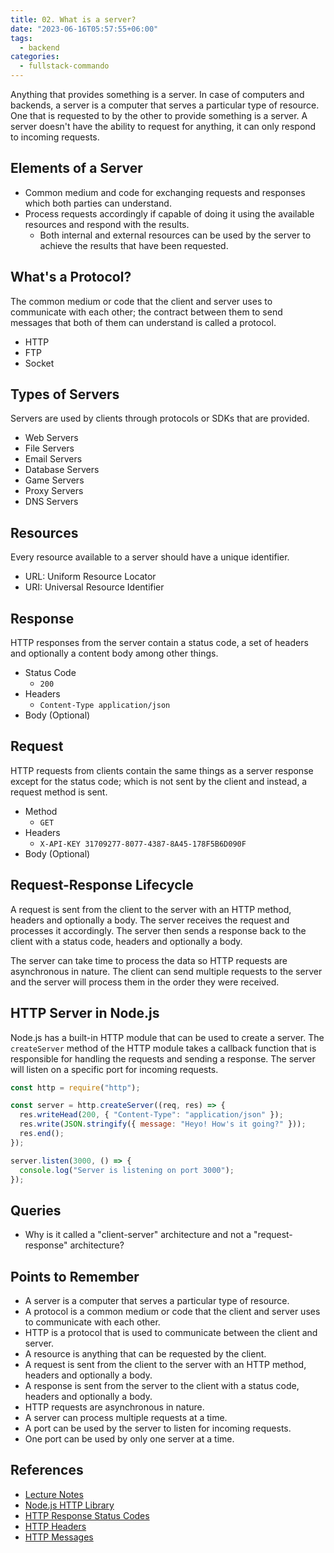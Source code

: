 ```yaml
---
title: 02. What is a server?
date: "2023-06-16T05:57:55+06:00"
tags:
  - backend
categories:
  - fullstack-commando
---
```


Anything that provides something is a server. In case of computers and backends,
a server is a computer that serves a particular type of resource. One that is
requested to by the other to provide something is a server. A server doesn't
have the ability to request for anything, it can only respond to incoming
requests.

## Elements of a Server

- Common medium and code for exchanging requests and responses which both
  parties can understand.
- Process requests accordingly if capable of doing it using the available
  resources and respond with the results.
  - Both internal and external resources can be used by the server to achieve
    the results that have been requested.

## What's a Protocol?

The common medium or code that the client and server uses to communicate with
each other; the contract between them to send messages that both of them can
understand is called a protocol.

- HTTP
- FTP
- Socket

## Types of Servers

Servers are used by clients through protocols or SDKs that are provided.

- Web Servers
- File Servers
- Email Servers
- Database Servers
- Game Servers
- Proxy Servers
- DNS Servers

## Resources

Every resource available to a server should have a unique identifier.

- URL: Uniform Resource Locator
- URI: Universal Resource Identifier

## Response

HTTP responses from the server contain a status code, a set of headers and optionally a content body among other things.

- Status Code
  - `200`
- Headers
  - `Content-Type application/json`
- Body (Optional)

## Request

HTTP requests from clients contain the same things as a server response except
for the status code; which is not sent by the client and instead, a request
method is sent.

- Method
  - `GET`
- Headers
  - `X-API-KEY 31709277-8077-4387-8A45-178F5B6D090F`
- Body (Optional)

## Request-Response Lifecycle

A request is sent from the client to the server with an HTTP method, headers and
optionally a body. The server receives the request and processes it accordingly.
The server then sends a response back to the client with a status code, headers
and optionally a body.

The server can take time to process the data so HTTP requests are asynchronous
in nature. The client can send multiple requests to the server and the server
will process them in the order they were received.

## HTTP Server in Node.js

Node.js has a built-in HTTP module that can be used to create a server. The
`createServer` method of the HTTP module takes a callback function that is
responsible for handling the requests and sending a response. The server will
listen on a specific port for incoming requests.

```javascript
const http = require("http");

const server = http.createServer((req, res) => {
  res.writeHead(200, { "Content-Type": "application/json" });
  res.write(JSON.stringify({ message: "Heyo! How's it going?" }));
  res.end();
});

server.listen(3000, () => {
  console.log("Server is listening on port 3000");
});
```

## Queries

- Why is it called a "client-server" architecture and not a "request-response" architecture?

## Points to Remember

- A server is a computer that serves a particular type of resource.
- A protocol is a common medium or code that the client and server uses to communicate with each other.
- HTTP is a protocol that is used to communicate between the client and server.
- A resource is anything that can be requested by the client.
- A request is sent from the client to the server with an HTTP method, headers and optionally a body.
- A response is sent from the server to the client with a status code, headers and optionally a body.
- HTTP requests are asynchronous in nature.
- A server can process multiple requests at a time.
- A port can be used by the server to listen for incoming requests.
- One port can be used by only one server at a time.

## References

- [Lecture Notes](https://hmnayem.notion.site/Lecture-2-04-05-2023-464dbf5851684b9fa07f8e8b0484e853)
- [Node.js HTTP Library](https://nodejs.org/api/http.html)
- [HTTP Response Status Codes](https://developer.mozilla.org/en-US/docs/Web/HTTP/Status)
- [HTTP Headers](https://developer.mozilla.org/en-US/docs/Web/HTTP/Headers)
- [HTTP Messages](https://developer.mozilla.org/en-US/docs/Web/HTTP/Messages)
